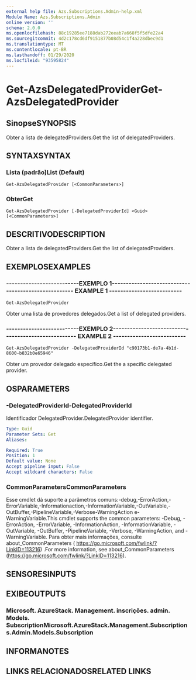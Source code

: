 ```yaml
---
external help file: Azs.Subscriptions.Admin-help.xml
Module Name: Azs.Subscriptions.Admin
online version: ''
schema: 2.0.0
ms.openlocfilehash: 88c19285ee7188dab272eeab7a668f5f5dfe22a4
ms.sourcegitcommit: 4d2c178cd6df9151877b08d54c1f4a228dbec9d1
ms.translationtype: MT
ms.contentlocale: pt-BR
ms.lasthandoff: 01/29/2020
ms.locfileid: "93595824"
---
```

# <span data-ttu-id="e46b1-101">Get-AzsDelegatedProvider</span><span class="sxs-lookup"><span data-stu-id="e46b1-101">Get-AzsDelegatedProvider</span></span>

## <span data-ttu-id="e46b1-102">Sinopse</span><span class="sxs-lookup"><span data-stu-id="e46b1-102">SYNOPSIS</span></span>
<span data-ttu-id="e46b1-103">Obter a lista de delegatedProviders.</span><span class="sxs-lookup"><span data-stu-id="e46b1-103">Get the list of delegatedProviders.</span></span>

## <span data-ttu-id="e46b1-104">SYNTAX</span><span class="sxs-lookup"><span data-stu-id="e46b1-104">SYNTAX</span></span>

### <span data-ttu-id="e46b1-105">Lista (padrão)</span><span class="sxs-lookup"><span data-stu-id="e46b1-105">List (Default)</span></span>
```
Get-AzsDelegatedProvider [<CommonParameters>]
```

### <span data-ttu-id="e46b1-106">Obter</span><span class="sxs-lookup"><span data-stu-id="e46b1-106">Get</span></span>
```
Get-AzsDelegatedProvider [-DelegatedProviderId] <Guid> [<CommonParameters>]
```

## <span data-ttu-id="e46b1-107">DESCRITIVO</span><span class="sxs-lookup"><span data-stu-id="e46b1-107">DESCRIPTION</span></span>
<span data-ttu-id="e46b1-108">Obter a lista de delegatedProviders.</span><span class="sxs-lookup"><span data-stu-id="e46b1-108">Get the list of delegatedProviders.</span></span>

## <span data-ttu-id="e46b1-109">EXEMPLOS</span><span class="sxs-lookup"><span data-stu-id="e46b1-109">EXAMPLES</span></span>

### <span data-ttu-id="e46b1-110">--------------------------EXEMPLO 1--------------------------</span><span class="sxs-lookup"><span data-stu-id="e46b1-110">-------------------------- EXAMPLE 1 --------------------------</span></span>
```
Get-AzsDelegatedProvider
```

<span data-ttu-id="e46b1-111">Obter uma lista de provedores delegados.</span><span class="sxs-lookup"><span data-stu-id="e46b1-111">Get a list of delegated providers.</span></span>

### <span data-ttu-id="e46b1-112">--------------------------EXEMPLO 2--------------------------</span><span class="sxs-lookup"><span data-stu-id="e46b1-112">-------------------------- EXAMPLE 2 --------------------------</span></span>
```
Get-AzsDelegatedProvider -DelegatedProviderId "c90173b1-de7a-4b1d-8600-b832b0e65946"
```

<span data-ttu-id="e46b1-113">Obter um provedor delegado específico.</span><span class="sxs-lookup"><span data-stu-id="e46b1-113">Get the a specific delegated provider.</span></span>

## <span data-ttu-id="e46b1-114">OS</span><span class="sxs-lookup"><span data-stu-id="e46b1-114">PARAMETERS</span></span>

### <span data-ttu-id="e46b1-115">-DelegatedProviderId</span><span class="sxs-lookup"><span data-stu-id="e46b1-115">-DelegatedProviderId</span></span>
<span data-ttu-id="e46b1-116">Identificador DelegatedProvider.</span><span class="sxs-lookup"><span data-stu-id="e46b1-116">DelegatedProvider identifier.</span></span>

```yaml
Type: Guid
Parameter Sets: Get
Aliases: 

Required: True
Position: 1
Default value: None
Accept pipeline input: False
Accept wildcard characters: False
```

### <span data-ttu-id="e46b1-117">CommonParameters</span><span class="sxs-lookup"><span data-stu-id="e46b1-117">CommonParameters</span></span>
<span data-ttu-id="e46b1-118">Esse cmdlet dá suporte a parâmetros comuns:-debug,-ErrorAction,-ErrorVariable,-Informationaction,-InformationVariable,-OutVariable,-OutBuffer,-PipelineVariable,-Verbose-WarningAction e-WarningVariable.</span><span class="sxs-lookup"><span data-stu-id="e46b1-118">This cmdlet supports the common parameters: -Debug, -ErrorAction, -ErrorVariable, -InformationAction, -InformationVariable, -OutVariable, -OutBuffer, -PipelineVariable, -Verbose, -WarningAction, and -WarningVariable.</span></span> <span data-ttu-id="e46b1-119">Para obter mais informações, consulte about_CommonParameters ( https://go.microsoft.com/fwlink/?LinkID=113216) .</span><span class="sxs-lookup"><span data-stu-id="e46b1-119">For more information, see about_CommonParameters (https://go.microsoft.com/fwlink/?LinkID=113216).</span></span>

## <span data-ttu-id="e46b1-120">SENSORES</span><span class="sxs-lookup"><span data-stu-id="e46b1-120">INPUTS</span></span>

## <span data-ttu-id="e46b1-121">EXIBE</span><span class="sxs-lookup"><span data-stu-id="e46b1-121">OUTPUTS</span></span>

### <span data-ttu-id="e46b1-122">Microsoft. AzureStack. Management. inscrições. admin. Models. Subscription</span><span class="sxs-lookup"><span data-stu-id="e46b1-122">Microsoft.AzureStack.Management.Subscriptions.Admin.Models.Subscription</span></span>

## <span data-ttu-id="e46b1-123">INFORMA</span><span class="sxs-lookup"><span data-stu-id="e46b1-123">NOTES</span></span>

## <span data-ttu-id="e46b1-124">LINKS RELACIONADOS</span><span class="sxs-lookup"><span data-stu-id="e46b1-124">RELATED LINKS</span></span>

